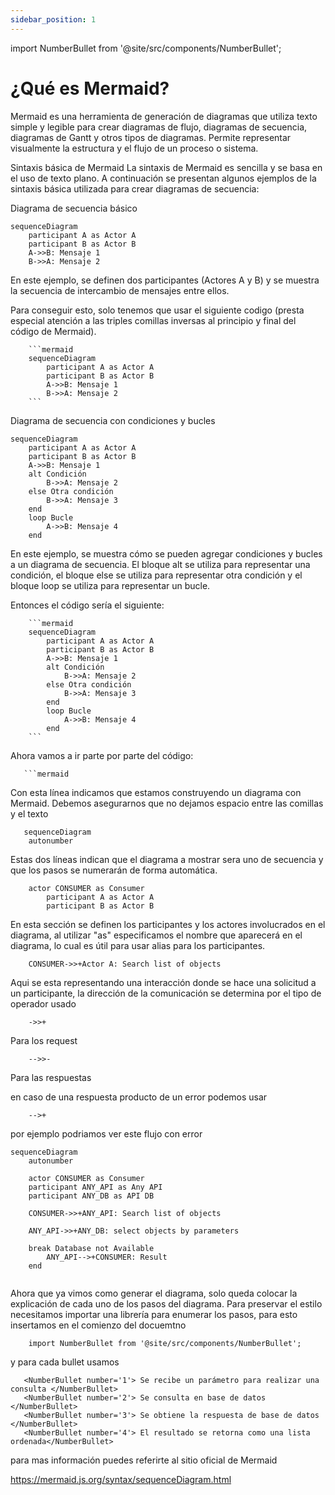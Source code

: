 ```yaml
---
sidebar_position: 1
---
```


import NumberBullet from '@site/src/components/NumberBullet';

# ¿Qué es Mermaid?

Mermaid es una herramienta de generación de diagramas que utiliza texto simple y legible para crear diagramas de flujo, diagramas de secuencia, diagramas de Gantt y otros tipos de diagramas. Permite representar visualmente la estructura y el flujo de un proceso o sistema.

Sintaxis básica de Mermaid
La sintaxis de Mermaid es sencilla y se basa en el uso de texto plano. A continuación se presentan algunos ejemplos de la sintaxis básica utilizada para crear diagramas de secuencia:

Diagrama de secuencia básico

```mermaid
sequenceDiagram
    participant A as Actor A
    participant B as Actor B
    A->>B: Mensaje 1
    B->>A: Mensaje 2
```
En este ejemplo, se definen dos participantes (Actores A y B) y se muestra la secuencia de intercambio de mensajes entre ellos.

Para conseguir esto, solo tenemos que usar el siguiente codigo (presta especial atención a las triples comillas inversas al principio y final del código de Mermaid).

```
    ```mermaid
    sequenceDiagram
        participant A as Actor A
        participant B as Actor B
        A->>B: Mensaje 1
        B->>A: Mensaje 2
    ```
```

Diagrama de secuencia con condiciones y bucles
```mermaid
sequenceDiagram
    participant A as Actor A
    participant B as Actor B
    A->>B: Mensaje 1
    alt Condición
        B->>A: Mensaje 2
    else Otra condición
        B->>A: Mensaje 3
    end
    loop Bucle
        A->>B: Mensaje 4
    end
```
En este ejemplo, se muestra cómo se pueden agregar condiciones y bucles a un diagrama de secuencia. El bloque alt se utiliza para representar una condición, el bloque else se utiliza para representar otra condición y el bloque loop se utiliza para representar un bucle.

Entonces el código sería el siguiente:

```
    ```mermaid
    sequenceDiagram
        participant A as Actor A
        participant B as Actor B
        A->>B: Mensaje 1
        alt Condición
            B->>A: Mensaje 2
        else Otra condición
            B->>A: Mensaje 3
        end
        loop Bucle
            A->>B: Mensaje 4
        end
    ```
```


Ahora vamos a ir parte por parte del código:

```
   ```mermaid
```

Con esta línea indicamos que estamos construyendo un diagrama con Mermaid. Debemos asegurarnos que no dejamos espacio entre las comillas y el texto

```
   sequenceDiagram
    autonumber
```

Estas dos líneas indican que el diagrama a mostrar sera uno de secuencia y que los pasos se numerarán de forma automática.

```
    actor CONSUMER as Consumer
        participant A as Actor A
        participant B as Actor B
```

En esta sección se definen los participantes y los actores involucrados en el diagrama, al utilizar "as" especificamos el nombre que aparecerá en el diagrama, lo cual es útil para usar alias para los participantes.

```
    CONSUMER->>+Actor A: Search list of objects
```

Aqui se esta representando una interacción donde se hace una solicitud a un participante, la dirección de la comunicación se determina por el tipo de operador usado

```
    ->>+
```

Para los request

```
    -->>-
```
Para las respuestas

en caso de una respuesta producto de un error podemos usar

```
    -->+
```

por ejemplo podriamos ver este flujo con error

```mermaid
sequenceDiagram
    autonumber

    actor CONSUMER as Consumer
    participant ANY_API as Any API
    participant ANY_DB as API DB

    CONSUMER->>+ANY_API: Search list of objects
    
    ANY_API->>+ANY_DB: select objects by parameters

    break Database not Available
        ANY_API-->+CONSUMER: Result
    end
    
```
Ahora que ya vimos como generar el diagrama, solo queda colocar la explicación de cada uno de los pasos del diagrama. Para preservar el estilo necesitamos importar una librería para enumerar los pasos, para esto insertamos en el comienzo del docuemtno 

```
    import NumberBullet from '@site/src/components/NumberBullet';
```
 y para cada bullet usamos

 ```
    <NumberBullet number='1'> Se recibe un parámetro para realizar una consulta </NumberBullet> 
    <NumberBullet number='2'> Se consulta en base de datos </NumberBullet> 
    <NumberBullet number='3'> Se obtiene la respuesta de base de datos </NumberBullet> 
    <NumberBullet number='4'> El resultado se retorna como una lista ordenada</NumberBullet> 

```

para mas información puedes referirte al sitio oficial de Mermaid

https://mermaid.js.org/syntax/sequenceDiagram.html
